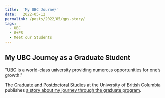 ```yaml
---
title:  'My UBC Journey'
date:   2022-05-12
permalink: /posts/2022/05/gps-story/
tags:
  - UBC
  - G+PS
  - Meet our Students
---
```


## My UBC Journey as a Graduate Student

"[UBC](https://www.ubc.ca/) is a world-class university providing numerous opportunities for one’s growth."

The [Graduate and Postdoctoral Studies](https://www.grad.ubc.ca/) at the University of British Columbia publishes [a story about my journey through the graduate program](https://www.grad.ubc.ca/campus-community/meet-our-students/zandsalimy-mohammad).